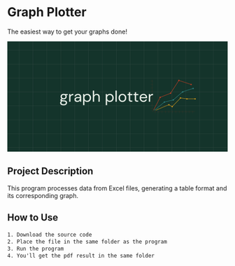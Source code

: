 # Graph Plotter

The easiest way to get your graphs done!

![Logo](./graph-plotter-logo.png)

## Project Description

This program processes data from Excel files, generating a table format and its corresponding graph.

## How to Use

    1. Download the source code
    2. Place the file in the same folder as the program
    3. Run the program
    4. You'll get the pdf result in the same folder

